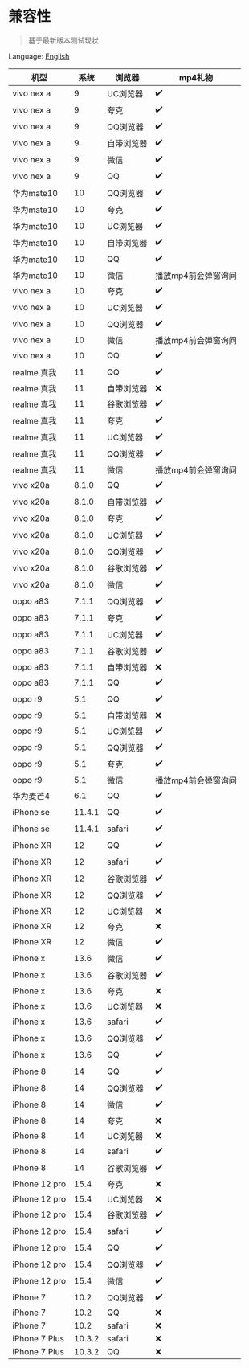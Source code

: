 # 兼容性
> 基于最新版本测试现状

Language: [English](./device.en.md)

| 机型            | 系统     | 浏览器    | mp4礼物       |
|---------------|--------|--------|-------------|
| vivo nex a    | 9      | UC浏览器  | ✔️        |
| vivo nex a    | 9      | 夸克     | ✔️        |
| vivo nex a    | 9      | QQ浏览器  | ✔️        |
| vivo nex a    | 9      | 自带浏览器  | ✔️        |
| vivo nex a    | 9      | 微信     | ✔️        |
| vivo nex a    | 9      | QQ     | ✔️        |
| 华为mate10      | 10     | QQ浏览器  | ✔️        |
| 华为mate10      | 10     | 夸克     | ✔️        |
| 华为mate10      | 10     | UC浏览器  | ✔️        |
| 华为mate10      | 10     | 自带浏览器  | ✔️        |
| 华为mate10      | 10     | QQ     | ✔️        |
| 华为mate10      | 10     | 微信     | 播放mp4前会弹窗询问 |
| vivo nex a    | 10     | 夸克     | ✔️        |
| vivo nex a    | 10     | UC浏览器  | ✔️        |
| vivo nex a    | 10     | QQ浏览器  | ✔️        |
| vivo nex a    | 10     | 微信     | 播放mp4前会弹窗询问 |
| vivo nex a    | 10     | QQ     | ✔️        |
| realme 真我     | 11     | QQ     | ✔️        |
| realme 真我     | 11     | 自带浏览器  | ❌         |
| realme 真我     | 11     | 谷歌浏览器  | ✔️        |
| realme 真我     | 11     | 夸克     | ✔️        |
| realme 真我     | 11     | UC浏览器  | ✔️        |
| realme 真我     | 11     | QQ浏览器  | ✔️        |
| realme 真我     | 11     | 微信     | 播放mp4前会弹窗询问 |
| vivo x20a     | 8.1.0  | QQ     | ✔️        |
| vivo x20a     | 8.1.0  | 自带浏览器  | ✔️        |
| vivo x20a     | 8.1.0  | 夸克     | ✔️        |
| vivo x20a     | 8.1.0  | UC浏览器  | ✔️        |
| vivo x20a     | 8.1.0  | QQ浏览器  | ✔️        |
| vivo x20a     | 8.1.0  | 谷歌浏览器  | ✔️        |
| vivo x20a     | 8.1.0  | 微信     | ✔️        |
| oppo a83      | 7.1.1  | QQ浏览器  | ✔️        |
| oppo a83      | 7.1.1  | 夸克     | ✔️        |
| oppo a83      | 7.1.1  | UC浏览器  | ✔️        |
| oppo a83      | 7.1.1  | 谷歌浏览器  | ✔️        |
| oppo a83      | 7.1.1  | 自带浏览器  | ❌         |
| oppo a83      | 7.1.1  | QQ     | ✔️        |
| oppo r9       | 5.1    | QQ     | ✔️        |
| oppo r9       | 5.1    | 自带浏览器  | ❌         |
| oppo r9       | 5.1    | UC浏览器  | ✔️        |
| oppo r9       | 5.1    | QQ浏览器  | ✔️        |
| oppo r9       | 5.1    | 夸克     | ✔️        |
| oppo r9       | 5.1    | 微信     | 播放mp4前会弹窗询问 |
| 华为麦芒4         | 6.1    | QQ     | ✔️        |
| iPhone se     | 11.4.1 | QQ     | ✔️        |
| iPhone se     | 11.4.1 | safari | ✔️        |
| iPhone XR     | 12     | QQ     | ✔️        |
| iPhone XR     | 12     | safari | ✔️        |
| iPhone XR     | 12     | 谷歌浏览器  | ✔️        |
| iPhone XR     | 12     | QQ浏览器  | ✔️        |
| iPhone XR     | 12     | UC浏览器  | ❌         |
| iPhone XR     | 12     | 夸克     | ❌         |
| iPhone XR     | 12     | 微信     | ✔️        |
| iPhone x      | 13.6   | 微信     | ✔️        |
| iPhone x      | 13.6   | 谷歌浏览器  | ✔️        |
| iPhone x      | 13.6   | 夸克     | ❌         |
| iPhone x      | 13.6   | UC浏览器  | ❌         |
| iPhone x      | 13.6   | safari | ✔️        |
| iPhone x      | 13.6   | QQ浏览器  | ✔️        |
| iPhone x      | 13.6   | QQ     | ✔️        |
| iPhone 8      | 14     | QQ     | ✔️        |
| iPhone 8      | 14     | QQ浏览器  | ✔️        |
| iPhone 8      | 14     | 微信     | ✔️        |
| iPhone 8      | 14     | 夸克     | ❌         |
| iPhone 8      | 14     | UC浏览器  | ❌         |
| iPhone 8      | 14     | safari | ✔️        |
| iPhone 8      | 14     | 谷歌浏览器  | ✔️        |
| iPhone 12 pro | 15.4   | 夸克     | ❌         |
| iPhone 12 pro | 15.4   | UC浏览器  | ❌         |
| iPhone 12 pro | 15.4   | 谷歌浏览器  | ✔️        |
| iPhone 12 pro | 15.4   | safari | ✔️        |
| iPhone 12 pro | 15.4   | QQ     | ✔️        |
| iPhone 12 pro | 15.4   | QQ浏览器  | ✔️        |
| iPhone 12 pro | 15.4   | 微信     | ✔️        |
| iPhone 7      | 10.2   | QQ浏览器  | ✔️        |
| iPhone 7      | 10.2   | QQ     | ❌         |
| iPhone 7      | 10.2   | safari | ❌         |
| iPhone 7 Plus | 10.3.2 | safari | ❌         |
| iPhone 7 Plus | 10.3.2 | QQ     | ❌         |
